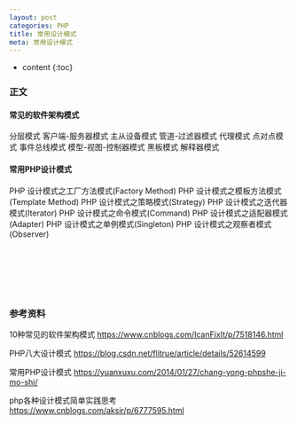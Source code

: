 ```yaml
---
layout: post
categories: PHP
title: 常用设计模式
meta: 常用设计模式
---
```

* content
{:toc}

### 正文

#### 常见的软件架构模式

分层模式
客户端-服务器模式
主从设备模式
管道-过滤器模式
代理模式
点对点模式
事件总线模式
模型-视图-控制器模式
黑板模式
解释器模式

#### 常用PHP设计模式

PHP 设计模式之工厂方法模式(Factory Method)
PHP 设计模式之模板方法模式(Template Method)
PHP 设计模式之策略模式(Strategy)
PHP 设计模式之迭代器模式(Iterator)
PHP 设计模式之命令模式(Command)
PHP 设计模式之适配器模式(Adapter)
PHP 设计模式之单例模式(Singleton)
PHP 设计模式之观察者模式(Observer)


<br/><br/><br/><br/><br/>
### 参考资料

10种常见的软件架构模式 <https://www.cnblogs.com/IcanFixIt/p/7518146.html>

PHP八大设计模式 <https://blog.csdn.net/flitrue/article/details/52614599>

常用PHP设计模式 <https://yuanxuxu.com/2014/01/27/chang-yong-phpshe-ji-mo-shi/>

php各种设计模式简单实践思考 <https://www.cnblogs.com/aksir/p/6777595.html>